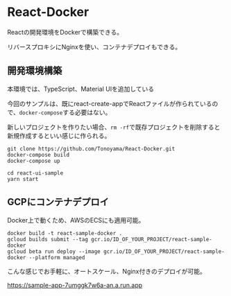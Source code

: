 # React-Docker
Reactの開発環境をDockerで構築できる。

リバースプロキシにNginxを使い、コンテナデプロイもできる。

## 開発環境構築
本環境では、TypeScript、Material UIを追加している

今回のサンプルは、既にreact-create-appでReactファイルが作られているので、`docker-compose`する必要はない。

新しいプロジェクトを作りたい場合、`rm -rf`で既存プロジェクトを削除すると新規作成するといい感じに作られる。
```
git clone https://github.com/Tonoyama/React-Docker.git
docker-compose build
docker-compose up
```

```
cd react-ui-sample
yarn start
```

## GCPにコンテナデプロイ

Docker上で動くため、AWSのECSにも適用可能。

```
docker build -t react-sample-docker .
gcloud builds submit --tag gcr.io/ID_OF_YOUR_PROJECT/react-sample-docker
gcloud beta run deploy --image gcr.io/ID_OF_YOUR_PROJECT/react-sample-docker --platform managed
```
こんな感じでお手軽に、オートスケール、Nginx付きのデプロイが可能。

https://sample-app-7umggk7w6a-an.a.run.app
